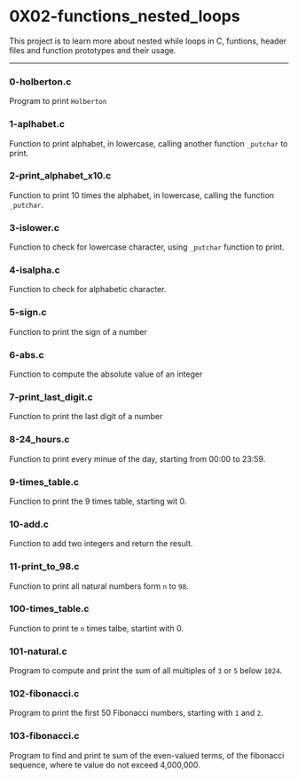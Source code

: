 # 0X02-functions_nested_loops

This project is to learn more about nested while loops in C, funtions, header files and function prototypes and their usage.

----------------------------------------------------------------------------------------

### 0-holberton.c
Program to print `Holberton`
### 1-aplhabet.c
Function to print alphabet, in lowercase, calling another function `_putchar` to print.
### 2-print_alphabet_x10.c
Function to print 10 times the alphabet, in lowercase, calling the function `_putchar`.
### 3-islower.c
Function to check for lowercase character, using `_putchar` function to print.
### 4-isalpha.c
Function to check for alphabetic character.
### 5-sign.c
Function to print the sign of a number
### 6-abs.c
Function to compute the absolute value of an integer
### 7-print_last_digit.c
Function to print the last digit of a number
### 8-24_hours.c
Function to print every minue of the day, starting from 00:00 to 23:59.
### 9-times_table.c
Function to print the 9 times table, starting wit 0.
### 10-add.c
Function to add two integers and return the result.
### 11-print_to_98.c
Function to print all natural numbers form `n` to `98`.
### 100-times_table.c
Function to print te `n` times talbe, startint with 0.
### 101-natural.c
Program to compute and print the sum of all multiples of `3` or `5` below `1024`.
### 102-fibonacci.c
Program to print the first 50 Fibonacci numbers, starting with `1` and `2`.
### 103-fibonacci.c
Program to find and print te sum of the even-valued terms, of the fibonacci sequence, where te value do not exceed 4,000,000.



